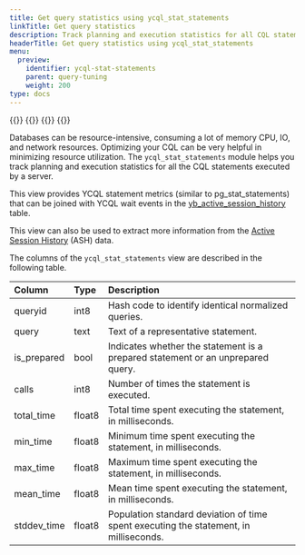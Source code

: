```yaml
---
title: Get query statistics using ycql_stat_statements
linkTitle: Get query statistics
description: Track planning and execution statistics for all CQL statements executed by a server.
headerTitle: Get query statistics using ycql_stat_statements
menu:
  preview:
    identifier: ycql-stat-statements
    parent: query-tuning
    weight: 200
type: docs
---
```


{{<tabs>}}
{{<tabitem href="../pg-stat-statements/" text="YSQL" icon="postgres" >}}
{{<tabitem href="../ycql-stat-statements/" text="YCQL" icon="cassandra" active="true" >}}
{{</tabs>}}

Databases can be resource-intensive, consuming a lot of memory CPU, IO, and network resources. Optimizing your CQL can be very helpful in minimizing resource utilization. The `ycql_stat_statements` module helps you track planning and execution statistics for all the CQL statements executed by a server.

This view provides YCQL statement metrics (similar to pg_stat_statements) that can be joined with YCQL wait events in the [yb_active_session_history](../../observability/active-session-history/#yb-active-session-history) table.

This view can also be used to extract more information from the [Active Session History](../../observability/active-session-history/) (ASH) data.

The columns of the `ycql_stat_statements` view are described in the following table.

| Column | Type | Description |
| :----- | :--- | :---------- |
| queryid | int8 | Hash code to identify identical normalized queries. |
| query | text | Text of a representative statement. |
| is_prepared  | bool | Indicates whether the statement is a prepared statement or an unprepared query. |
| calls | int8 | Number of times the statement is executed.|
| total_time | float8 | Total time spent executing the statement, in milliseconds. |
| min_time | float8 | Minimum time spent executing the statement, in milliseconds. |
| max_time | float8 | Maximum time spent executing the statement, in milliseconds. |
| mean_time | float8 | Mean time spent executing the statement, in milliseconds. |
| stddev_time | float8 | Population standard deviation of time spent executing the statement, in milliseconds. |